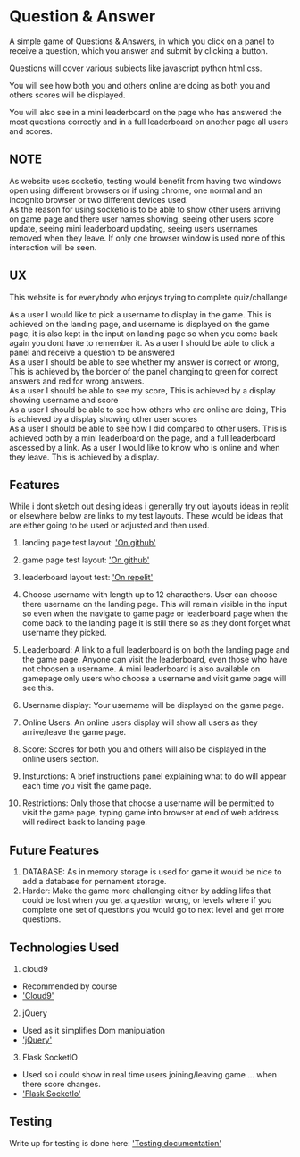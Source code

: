 # Question & Answer

A simple game of Questions & Answers, in which you click on a panel to receive 
a question, which you answer and submit by clicking a button.

Questions will cover various subjects like javascript python html css.

You will see how both you and others online are doing as both you and others scores
will be displayed.

You will also see in a mini leaderboard on the page who has answered the most questions correctly
and in a full leaderboard on another page all users and scores.

## NOTE

As website uses socketio, testing would benefit from having two windows open using different browsers or if using chrome, one normal and an incognito browser
or two different devices used.  
As the reason for using socketio is to be able to show other users arriving on game page and there user names showing, seeing other users score update, seeing
mini leaderboard updating, seeing users usernames removed when they leave. If only one browser window is used none of this interaction will be seen.

## UX

This website is for everybody who enjoys trying to complete quiz/challange

As a user I would like to pick a username to display in the game. This is achieved on the landing page, and username is displayed on
the game page, it is also kept in the input on landing page so when you come back again you dont have to remember it.
As a user I should be able to click a panel and receive a question to be answered  
As a user I should be able to see whether my answer is correct or wrong, This is achieved by the border of the panel changing to
green for correct answers and red for wrong answers.  
As a user I should be able to see my score, This is achieved by a display showing username and score  
As a user I should be able to see how others who are online are doing, This is achieved by a display showing
other user scores  
As a user I should be able to see how I did compared to other users. This is achieved both by a mini leaderboard on the page, and a 
full leaderboard ascessed by a link.
As a user I would like to know who is online and when they leave. This is achieved by a display.

## Features

While i dont sketch out desing ideas i generally try out layouts ideas in replit or elsewhere below are links to my test layouts.
These would be ideas that are either going to be used or adjusted and then used.

1. landing page test layout: ['On github'](https://johnl3.github.io/layout-test/)
2. game page test layout: ['On github'](https://johnl3.github.io/layout-test/game.html)
3. leaderboard layout test: ['On repelit'](https://repl.it/@JohnL3/practiceleaderboard)

1. Choose username with length up to 12 characthers. User can choose there username on the landing page. This 
will remain visible in the input so even when the navigate to game page or leaderboard page when the come back to the
landing page it is still there so as they dont forget what username they picked.
2. Leaderboard: A link to a full leaderboard is on both the landing page and the game page. Anyone can visit the leaderboard,
even those who have not choosen a username. A mini leaderboard is also available on gamepage only users who choose a username and
visit game page will see this.
3. Username display: Your username will be displayed on the game page.
4. Online Users: An online users display will show all users as they arrive/leave the game page.
5. Score: Scores for both you and others will also be displayed in the online users section.
6. Insturctions: A brief instructions panel explaining what to do will appear each time you visit the game page.
7. Restrictions: Only those that choose a username will be permitted to visit the game page, typing game into browser at end
of web address will redirect back to landing page.

## Future Features

1. DATABASE: As in memory storage is used for game it would be nice to add a database for pernament storage.
2. Harder: Make the game more challenging either by adding lifes that could be lost when you get a question wrong, or levels
where if you complete one set of questions you would go to next level and get more questions.


## Technologies Used

1. cloud9
 * Recommended by course
 * ['Cloud9'](https://ide.c9.io/)
2. jQuery
 * Used as it simplifies Dom manipulation
 * ['jQuery'](https://api.jquery.com/)
3. Flask SocketIO
 * Used so i could show in real time users joining/leaving game ... when there score changes.
 * ['Flask SocketIo'](https://flask-socketio.readthedocs.io/en/latest/)
 

## Testing

Write up for testing is done here: ['Testing documentation'](./testing_doc.md)
